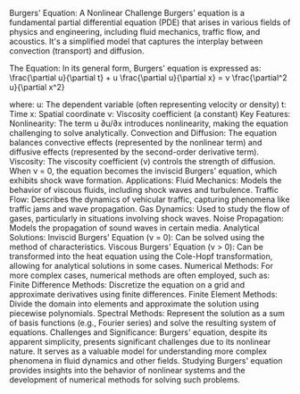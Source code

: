 Burgers' Equation: A Nonlinear Challenge
Burgers' equation is a fundamental partial differential equation (PDE) that arises in various fields of physics and engineering, including fluid mechanics, traffic flow, and acoustics. It's a simplified model that captures the interplay between convection (transport) and diffusion. 


The Equation:
In its general form, Burgers' equation is expressed as:
\frac{\partial u}{\partial t} + u \frac{\partial u}{\partial x} = ν \frac{\partial^2 u}{\partial x^2} 

where:
u: The dependent variable (often representing velocity or density) 
t: Time 
x: Spatial coordinate 
ν: Viscosity coefficient (a constant) 
Key Features:
Nonlinearity: The term u ∂u/∂x introduces nonlinearity, making the equation challenging to solve analytically. 
Convection and Diffusion: The equation balances convective effects (represented by the nonlinear term) and diffusive effects (represented by the second-order derivative term). 
Viscosity: The viscosity coefficient (ν) controls the strength of diffusion. When ν = 0, the equation becomes the inviscid Burgers' equation, which exhibits shock wave formation. 
Applications:
Fluid Mechanics: Models the behavior of viscous fluids, including shock waves and turbulence. 
Traffic Flow: Describes the dynamics of vehicular traffic, capturing phenomena like traffic jams and wave propagation. 
Gas Dynamics: Used to study the flow of gases, particularly in situations involving shock waves. 
Noise Propagation: Models the propagation of sound waves in certain media.
Analytical Solutions:
Inviscid Burgers' Equation (ν = 0): Can be solved using the method of characteristics. 
Viscous Burgers' Equation (ν > 0): Can be transformed into the heat equation using the Cole-Hopf transformation, allowing for analytical solutions in some cases.
Numerical Methods:
For more complex cases, numerical methods are often employed, such as:
Finite Difference Methods: Discretize the equation on a grid and approximate derivatives using finite differences.
Finite Element Methods: Divide the domain into elements and approximate the solution using piecewise polynomials.
Spectral Methods: Represent the solution as a sum of basis functions (e.g., Fourier series) and solve the resulting system of equations. 
Challenges and Significance:
Burgers' equation, despite its apparent simplicity, presents significant challenges due to its nonlinear nature. It serves as a valuable model for understanding more complex phenomena in fluid dynamics and other fields. Studying Burgers' equation provides insights into the behavior of nonlinear systems and the development of numerical methods for solving such problems.